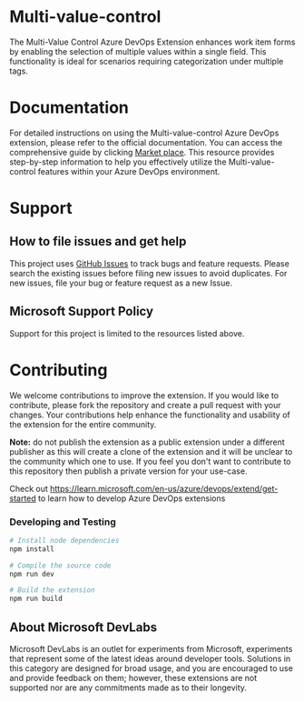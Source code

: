 # Multi-value-control

The Multi-Value Control Azure DevOps Extension enhances work item forms by enabling the selection of multiple values within a single field. This functionality is ideal for scenarios requiring categorization under multiple tags.

# Documentation

For detailed instructions on using the Multi-value-control Azure DevOps extension, please refer to the official documentation. You can access the comprehensive guide by clicking [Market place](https://marketplace.visualstudio.com/items?itemName=ms-devlabs.vsts-extensions-multivalue-control). This resource provides step-by-step information to help you effectively utilize the Multi-value-control features within your Azure DevOps environment.

# Support

## How to file issues and get help

This project uses [GitHub Issues](https://github.com/Microsoft/vsts-extension-multivalue-control/issues) to track bugs and feature requests. Please search the existing issues before filing new issues to avoid duplicates. For new issues, file your bug or feature request as a new Issue.

## Microsoft Support Policy

Support for this project is limited to the resources listed above.

# Contributing

We welcome contributions to improve the extension. If you would like to contribute, please fork the repository and create a pull request with your changes. Your
contributions help enhance the functionality and usability of the extension for the entire community.

**Note:** do not publish the extension as a public extension under a different publisher as this will create a clone of the extension and it will be unclear to the
community which one to use. If you feel you don't want to contribute to this repository then publish a private version for your use-case.

Check out https://learn.microsoft.com/en-us/azure/devops/extend/get-started to learn how to develop Azure DevOps extensions

### Developing and Testing

```bash
# Install node dependencies
npm install

# Compile the source code
npm run dev

# Build the extension
npm run build
```
## About Microsoft DevLabs

Microsoft DevLabs is an outlet for experiments from Microsoft, experiments that represent some of the latest ideas around developer tools. Solutions in this
category are designed for broad usage, and you are encouraged to use and provide feedback on them; however, these extensions are not supported nor are any
commitments made as to their longevity.